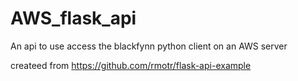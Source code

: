 # AWS_flask_api
An api to use access the blackfynn python client on an AWS server

createed from  https://github.com/rmotr/flask-api-example 

